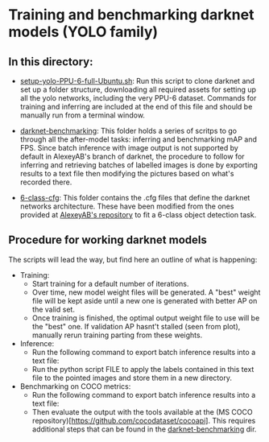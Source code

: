 # Training and benchmarking darknet models (YOLO family)
## In this directory:
- [setup-yolo-PPU-6-full-Ubuntu.sh](https://github.com/solder-fumes-asthma/sub-t/blob/master/training-and-benchmarking/darknet/setup-yolo-PPU-6-full-Ubuntu.sh): Run this script to clone darknet and set up a folder structure, downloading all required assets for setting up all the yolo networks, including the very PPU-6 dataset. Commands for training and inferring are included at the end of this file and should be manually run from a terminal window.  

- [darknet-benchmarking](https://github.com/solder-fumes-asthma/sub-t/tree/master/training-and-benchmarking/darknet/darknet-benchmarking): This folder holds a series of scritps to go through all the after-model tasks: inferring and benchmarking mAP and FPS. Since batch inference with image output is not supported by default in AlexeyAB's branch of darknet, the procedure to follow for inferring and retrieving batches of labelled images is done by exporting results to a text file then modifying the pictures based on what's recorded there.  
- [6-class-cfg](https://github.com/solder-fumes-asthma/sub-t/tree/master/training-and-benchmarking/darknet/6-class-cfg): This folder contains the .cfg files that define the darknet networks architecture. These have been modified from the ones provided at [AlexeyAB's repository](https://github.com/AlexeyAB/darknet) to fit a 6-class object detection task.

## Procedure for working darknet models
The scripts will lead the way, but find here an outline of what is happening:
- Training:
  - Start training for a default number of iterations. 
  - Over time, new model weight files will be generated. A "best" weight file will be kept aside until a new one is generated with better AP on the valid set. 
  - Once training is finished, the optimal output weight file to use will be the "best" one. If validation AP hasnt't stalled (seen from plot), manually rerun training parting from these weights.
- Inference:
  - Run the following command to export batch inference results into a text file: 
  - Run the python script FILE to apply the labels contained in this text file to the pointed images and store them in a new directory.
- Benchmarking on COCO metrics:
  - Run the following command to export batch inference results into a text file:
  - Then evaluate the output with the tools available at the (MS COCO repository)[https://github.com/cocodataset/cocoapi]. This requires additional steps that can be found in the [darknet-benchmarking](https://github.com/solder-fumes-asthma/sub-t/tree/master/training-and-benchmarking/darknet/darknet-benchmarking) dir.
  
